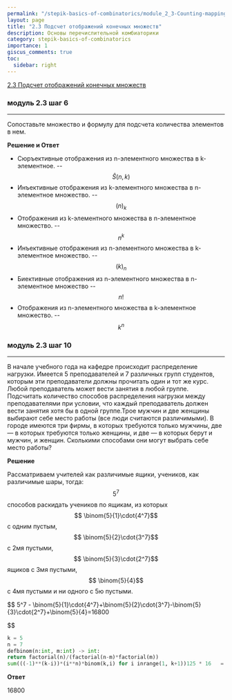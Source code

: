 ```yaml
---
permalink: "/stepik-basics-of-combinatorics/module_2_3-Counting-mappings-of-finite-sets"
layout: page
title: "2.3 Подсчет отображений конечных множеств"
description: Основы перечислительной комбиаторики
category: stepik-basics-of-combinatorics
importance: 1
giscus_comments: true
toc:
  sidebar: right
---
```


[2.3 Подсчет отображений конечных множеств](https://stepik.org/lesson/9545/step/1?unit=3088)

### модуль 2.3 шаг 6

---

Сопоставьте множество и формулу для подсчета количества элементов в нем.

**Решение и Ответ**

- Сюръективные отображения из n-элементного множества в k-элементное. -- $$\hat S(n,k)$$
- Инъективные отображения из k-элементного множества в n-элементное множество. -- $$(n)_k$$
- Отображения из k-элементного множества в n-элементное множество. -- $$ n^k$$
- Инъективные отображения из n-элементного множества в k-элементное множество. -- $$(k)_n$$
- Биективные отображения из n-элементного множества в n-элементное множество -- $$n!$$
- Отображения из n-элементного множества в k-элементное множество. -- $$k^n$$


### модуль 2.3 шаг 10

---

В начале учебного года на кафедре происходит распределение нагрузки. Имеется 5 преподавателей и 7 различных групп студентов, которым эти преподаватели должны прочитать один и тот же курс. Любой преподаватель может вести занятия в любой группе. Подсчитать количество способов распределения нагрузки между преподавателями при условии, что каждый преподаватель должен вести занятия хотя бы в одной группе.Трое мужчин и две женщины выбирают себе место работы (все люди считаются различимыми). В городе имеются три фирмы, в которых требуются только мужчины, две — в которых требуются только женщины, и две — в которых берут и мужчин, и женщин. Сколькими способами они могут выбрать себе место работы?

**Решение**

Рассматриваем учителей как различимые ящики, учеников, как различимые шары, тогда: $$ 5^7$$ способов раскидать учеников по ящикам, из которых $$ \binom{5}{1}\cdot{4^7}$$ с одним пустым, $$ \binom{5}{2}\cdot{3^7}$$  с 2мя пустыми, $$ \binom{5}{3}\cdot{2^7}$$ ящиков с 3мя пустыми, $$ \binom{5}{4}$$ с 4мя пустыми и ни одного с 5ю пустыми.

$$
5^7 - \binom{5}{1}\cdot{4^7}+\binom{5}{2}\cdot{3^7}-\binom{5}{3}\cdot{2^7}+\binom{5}{4}=16800

$$

```python
k = 5
n = 7
defbinom(n:int, m:int) -> int:
return factorial(n)/(factorial(n-m)*factorial(m))
sum(((-1)**(k-i))*(i**n)*binom(k,i) for i inrange(1, k+1))125 * 16   = 5^3 * 2^4
```

**Ответ**

16800
